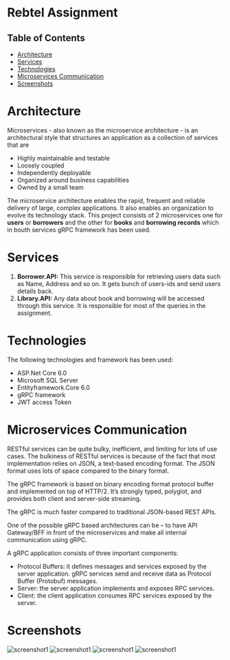 # Rebtel Assignment

## Table of Contents
* [Architecture](#architecture)
* [Services](#services)
* [Technologies](#technologies)
* [Microservices Communication](#microservices_communication)
* [Screenshots](#screenshots)

# Architecture <a name="architecture"/>
Microservices - also known as the microservice architecture - is an architectural style that structures an application as a collection of services that are

* Highly maintainable and testable
* Loosely coupled
* Independently deployable
* Organized around business capabilities
* Owned by a small team

The microservice architecture enables the rapid, frequent and reliable delivery of large, complex applications. It also enables an organization to evolve its technology stack. 
This project consists of 2 microservices one for **users** or **borrowers** and the other for **books** and **borrowing records** which in bouth services gRPC framework has been used.

# Services <a name="services"/>
1. **Borrower.API:** This service is responsible for retrieving users data such as Name, Address and so on. It gets bunch of users-ids and send users details back. 
2. **Library.API:** Any data about book and borrowing will be accessed through this service. It is responsible for most of the queries in the assignment.

# Technologies <a name="technologies"/>
The following technologies and framework has been used:
* ASP.Net Core 6.0
* Microsoft SQL Server
* Entityframework.Core 6.0
* gRPC framework
* JWT access Token

# Microservices Communication <a name="microservices_communication"/>
RESTful services can be quite bulky, inefficient, and limiting for lots of use cases. The bulkiness of RESTful services is because of the fact that most implementation relies on JSON, a text-based encoding format. The JSON format uses lots of space compared to the binary format. 

The gRPC framework is based on binary encoding format protocol buffer and implemented on top of HTTP/2. It’s strongly typed, polyglot, and provides both client and server-side streaming. 

The gRPC is much faster compared to traditional JSON-based REST APIs.

One of the possible gRPC based architectures can be – to have API Gateway/BFF in front of the microservices and make all internal communication using gRPC.

A gRPC application consists of three important components:
* Protocol Buffers: it defines messages and services exposed by the server application. gRPC services send and receive data as Protocol Buffer (Protobuf) messages.
* Server: the server application implements and exposes RPC services.
* Client: the client application consumes RPC services exposed by the server. 

# Screenshots <a name="screenshots"/>
![screenshot1](./Screenshots/1.png)
![screenshot1](./Screenshots/2.png)
![screenshot1](./Screenshots/3.png)
![screenshot1](./Screenshots/4.png)
